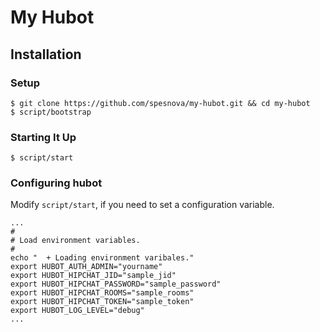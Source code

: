 # My Hubot

## Installation
### Setup

```
$ git clone https://github.com/spesnova/my-hubot.git && cd my-hubot
$ script/bootstrap
```

### Starting It Up

```
$ script/start
```

### Configuring hubot
Modify `script/start`, if you need to set a configuration variable.

```
...
#
# Load environment variables.
#
echo "  + Loading environment varibales."
export HUBOT_AUTH_ADMIN="yourname"
export HUBOT_HIPCHAT_JID="sample_jid"
export HUBOT_HIPCHAT_PASSWORD="sample_password"
export HUBOT_HIPCHAT_ROOMS="sample_rooms"
export HUBOT_HIPCHAT_TOKEN="sample_token"
export HUBOT_LOG_LEVEL="debug"
...
```

